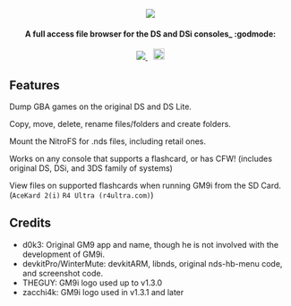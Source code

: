 <p align= "center">
<img src="https://github.com/RocketRobz/GodMode9i/blob/master/resources/logo2_small.png">
<h4 align= "center">A full access file browser for the DS and DSi consoles_ :godmode:</h4>
<p align= "center">
 <span style="padding-right: 5px;">
  <a href="https://travis-ci.org/RocketRobz/GodMode9i">
   <img src="https://travis-ci.org/RocketRobz/GodMode9i.svg?branch=master">
  </a>
  </span>
  <span style="padding-left: 5px;">
  <a href="https://discord.gg/yqSut8c">
   <img src="https://img.shields.io/badge/Discord-Server-blue.svg" height="20">
  </a>
 </span>
</p>

## Features

Dump GBA games on the original DS and DS Lite.

Copy, move, delete, rename files/folders and create folders.

Mount the NitroFS for .nds files, including retail ones.

Works on any console that supports a flashcard, or has CFW! (includes original DS, DSi, and 3DS family of systems)

View files on supported flashcards when running GM9i from the SD Card. (`AceKard 2(i)` `R4 Ultra (r4ultra.com)`)

## Credits
* d0k3: Original GM9 app and name, though he is not involved with the development of GM9i.
* devkitPro/WinterMute: devkitARM, libnds, original nds-hb-menu code, and screenshot code.
* THEGUY: GM9i logo used up to v1.3.0
* zacchi4k: GM9i logo used in v1.3.1 and later
